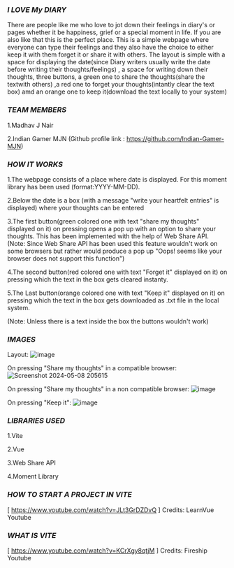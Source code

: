 ### *I LOVE My DIARY*

There are people like me who love to jot down their feelings in diary's or pages whether it be happiness, grief or a special moment in life. If you are also like that this is the perfect place. This is a simple webpage where everyone can type their feelings and they also have the choice to either keep it with them forget it or share it with others.
The layout is simple with a space for displaying the date(since Diary writers usually write the date before writing their thoughts/feelings) , a space for writing down their thoughts, three buttons, a green one to share the thoughts(share the textwith others) ,a red one to forget your thoughts(intantly clear the text box) amd an orange one to keep it(download the text locally to your system)


### *TEAM MEMBERS*

1.Madhav J Nair

2.Indian Gamer MJN (Github profile link : https://github.com/Indian-Gamer-MJN)

### *HOW IT WORKS*

1.The webpage consists of a place where date is displayed. For this moment library has been used (format:YYYY-MM-DD).

2.Below the date is a box (with a message "write your heartfelt entries" is displayed) where your thoughts can be entered 

3.The first button(green colored one with text "share my thoughts" displayed on it) on pressing opens a pop up with an option to share your thoughts. This has been implemented with the help of Web Share API.
(Note: Since Web Share API has been used this feature wouldn't work on some browsers but rather would produce a pop up "Oops! seems like your browser does not support this function")

4.The second button(red colored one with text "Forget it" displayed on it) on pressing which the text in the box gets cleared instanty.

5.The Last button(orange colored one with text "Keep it" displayed on it) on pressing which the text in the box gets downloaded as .txt file in the local system.

(Note: Unless there is a text inside the box the buttons wouldn't work)

### *IMAGES*

Layout:
![image](https://github.com/madhav-j-nair/geodesic/assets/162718363/1ac8fd80-ae0d-4368-9375-d13b731198ff)

On pressing "Share my thoughts" in a compatible browser:
![Screenshot 2024-05-08 205615](https://github.com/madhav-j-nair/geodesic/assets/162718363/fb61c7c6-6bfe-4e84-8659-615ee1c93e70)

On pressing "Share my thoughts" in a non compatible browser:
![image](https://github.com/madhav-j-nair/geodesic/assets/162718363/2ab590a8-06de-4b8a-b057-fd59ed90d3a9)

On pressing "Keep it":
![image](https://github.com/madhav-j-nair/geodesic/assets/162718363/25b8ce71-c05e-4e08-8e1c-61434695ac13)

### *LIBRARIES USED*

1.Vite

2.Vue

3.Web Share API

4.Moment Library

### *HOW TO START A PROJECT IN VITE*

[ https://www.youtube.com/watch?v=JLt3GrDZDvQ ] Credits: LearnVue Youtube

### *WHAT IS VITE*

[ https://www.youtube.com/watch?v=KCrXgy8qtjM ] Credits: Fireship Youtube




